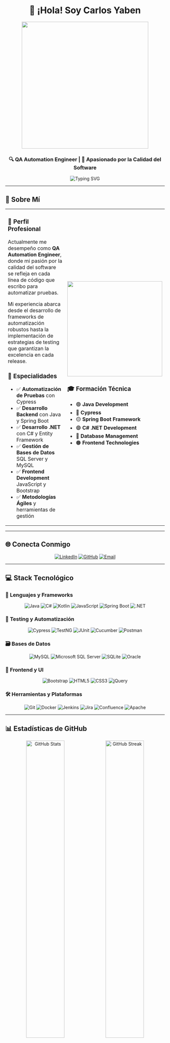 <div align="center">

# 👋 ¡Hola! Soy Carlos Yaben

<img src="https://user-images.githubusercontent.com/74038190/213910845-af37a709-8995-40d6-be59-724526e3c3d7.gif" width="400">

### 🔍 QA Automation Engineer | 🚀 Apasionado por la Calidad del Software

<img src="https://readme-typing-svg.herokuapp.com?font=Fira+Code&weight=500&size=24&pause=1000&color=9745F5&center=true&vCenter=true&width=600&lines=QA+Automation+Engineer;Java+%7C+Selenium+%7C+C%23+Developer;Spring+Boot+%7C+SQL+Expert;JavaScript+%7C+Bootstrap+Specialist" alt="Typing SVG" />

---

</div>

## 💫 Sobre Mí

<table>
<tr>
<td width="60%">

### 🎯 **Perfil Profesional**

Actualmente me desempeño como **QA Automation Engineer**, donde mi pasión por la calidad del software se refleja en cada línea de código que escribo para automatizar pruebas. 

Mi experiencia abarca desde el desarrollo de frameworks de automatización robustos hasta la implementación de estrategias de testing que garantizan la excelencia en cada release.

### 🚀 **Especialidades**
- ✅ **Automatización de Pruebas** con Cypress
- ✅ **Desarrollo Backend** con Java y Spring Boot
- ✅ **Desarrollo .NET** con C# y Entity Framework
- ✅ **Gestión de Bases de Datos** SQL Server y MySQL
- ✅ **Frontend Development** JavaScript y Bootstrap
- ✅ **Metodologías Ágiles** y herramientas de gestión

</td>
<td width="40%">

<img src="https://user-images.githubusercontent.com/74038190/229223263-cf2e4b07-2615-4f87-9c38-e37600f8381a.gif" width="300">

### 🎓 **Formación Técnica**
- 🟢 **Java Development**
- 🔵 **Cypress**
- 🟡 **Spring Boot Framework**
- 🟣 **C# .NET Development**
- 🔴 **Database Management**
- 🟠 **Frontend Technologies**

</td>
</tr>
</table>

---

## 🌐 Conecta Conmigo

<div align="center">

[![LinkedIn](https://img.shields.io/badge/LinkedIn-0077B5?style=for-the-badge&logo=linkedin&logoColor=white&labelColor=0077B5)](https://www.linkedin.com/in/carlos-yaben/)
[![GitHub](https://img.shields.io/badge/GitHub-100000?style=for-the-badge&logo=github&logoColor=white&labelColor=181717)](https://github.com/carlos-2790)
[![Email](https://img.shields.io/badge/Email-D14836?style=for-the-badge&logo=gmail&logoColor=white&labelColor=D14836)](mailto:tu.carlosyaben@gmail.com)

</div>

---

## 💻 Stack Tecnológico

### 🔧 **Lenguajes y Frameworks**
<div align="center">

![Java](https://img.shields.io/badge/Java-ED8B00?style=for-the-badge&logo=openjdk&logoColor=white)
![C#](https://img.shields.io/badge/C%23-239120?style=for-the-badge&logo=c-sharp&logoColor=white)
![Kotlin](https://img.shields.io/badge/Kotlin-0095D5?style=for-the-badge&logo=kotlin&logoColor=white)
![JavaScript](https://img.shields.io/badge/JavaScript-F7DF1E?style=for-the-badge&logo=javascript&logoColor=black)
![Spring Boot](https://img.shields.io/badge/Spring_Boot-6DB33F?style=for-the-badge&logo=spring-boot&logoColor=white)
![.NET](https://img.shields.io/badge/.NET-5C2D91?style=for-the-badge&logo=.net&logoColor=white)

</div>

### 🧪 **Testing y Automatización**
<div align="center">

![Cypress](https://img.shields.io/badge/Cypress-17202C?style=for-the-badge&logo=cypress&logoColor=white)
![TestNG](https://img.shields.io/badge/TestNG-FF6600?style=for-the-badge&logo=testng&logoColor=white)
![JUnit](https://img.shields.io/badge/JUnit-25A162?style=for-the-badge&logo=junit5&logoColor=white)
![Cucumber](https://img.shields.io/badge/Cucumber-23D96C?style=for-the-badge&logo=cucumber&logoColor=white)
![Postman](https://img.shields.io/badge/Postman-FF6C37?style=for-the-badge&logo=postman&logoColor=white)

</div>

### 🗃️ **Bases de Datos**
<div align="center">

![MySQL](https://img.shields.io/badge/MySQL-4479A1?style=for-the-badge&logo=mysql&logoColor=white)
![Microsoft SQL Server](https://img.shields.io/badge/Microsoft%20SQL%20Server-CC2927?style=for-the-badge&logo=microsoft%20sql%20server&logoColor=white)
![SQLite](https://img.shields.io/badge/SQLite-07405E?style=for-the-badge&logo=sqlite&logoColor=white)
![Oracle](https://img.shields.io/badge/Oracle-F80000?style=for-the-badge&logo=oracle&logoColor=white)

</div>

### 🎨 **Frontend y UI**
<div align="center">

![Bootstrap](https://img.shields.io/badge/Bootstrap-563D7C?style=for-the-badge&logo=bootstrap&logoColor=white)
![HTML5](https://img.shields.io/badge/HTML5-E34F26?style=for-the-badge&logo=html5&logoColor=white)
![CSS3](https://img.shields.io/badge/CSS3-1572B6?style=for-the-badge&logo=css3&logoColor=white)
![jQuery](https://img.shields.io/badge/jQuery-0769AD?style=for-the-badge&logo=jquery&logoColor=white)

</div>

### 🛠️ **Herramientas y Plataformas**
<div align="center">

![Git](https://img.shields.io/badge/Git-F05032?style=for-the-badge&logo=git&logoColor=white)
![Docker](https://img.shields.io/badge/Docker-2496ED?style=for-the-badge&logo=docker&logoColor=white)
![Jenkins](https://img.shields.io/badge/Jenkins-D24939?style=for-the-badge&logo=jenkins&logoColor=white)
![Jira](https://img.shields.io/badge/Jira-0A0FFF?style=for-the-badge&logo=jira&logoColor=white)
![Confluence](https://img.shields.io/badge/Confluence-172BF4?style=for-the-badge&logo=confluence&logoColor=white)
![Apache](https://img.shields.io/badge/Apache-D42029?style=for-the-badge&logo=apache&logoColor=white)

</div>

---

## 📊 Estadísticas de GitHub

<div align="center">

<img width="49%" src="https://github-readme-stats.vercel.app/api?username=carlos-2790&theme=radical&hide_border=false&include_all_commits=true&count_private=false" alt="GitHub Stats">
<img width="49%" src="https://github-readme-streak-stats.herokuapp.com/?user=carlos-2790&theme=radical&hide_border=false" alt="GitHub Streak">

</div>

<div align="center">

<img width="60%" src="https://github-readme-stats.vercel.app/api/top-langs/?username=carlos-2790&theme=radical&hide_border=false&include_all_commits=true&count_private=false&layout=compact" alt="Top Languages">

</div>

---

## 🏆 Logros y Trofeos

<div align="center">

<img src="https://github-profile-trophy.vercel.app/?username=carlos-2790&theme=radical&no-frame=true&no-bg=true&margin-w=4&row=2&column=4" alt="GitHub Trophies">

</div>

---

## 🔥 Actividad Reciente

<div align="center">

<img src="https://github-readme-activity-graph.vercel.app/graph?username=carlos-2790&theme=react-dark&hide_border=true" alt="Activity Graph">

</div>

---

## 🎯 Proyectos Destacados

<div align="center">

### 🌟 Últimos Repositorios

[![InventarioStock](https://github-readme-stats.vercel.app/api/pin/?username=carlos-2790&repo=PaymentGatewayService&theme=radical&hide_border=false)](https://github.com/carlos-2790/InventarioStock)

</div>

---

## 📈 Contribuciones

<div align="center">

### 💪 Mi Filosofía de Trabajo

<table>
<tr>
<td align="center" width="33%">
<img src="https://user-images.githubusercontent.com/74038190/212257454-16e3712e-945a-4ca2-b238-408ad0bf87e6.gif" width="100">
<br><strong>🎯 Calidad Primero</strong>
<br>"La calidad no es un acto, es un hábito"
</td>
<td align="center" width="33%">
<img src="https://user-images.githubusercontent.com/74038190/212257468-1e9a91f1-b626-4baa-b15d-5c385dfa7ed2.gif" width="100">
<br><strong>🚀 Innovación Continua</strong>
<br>"Siempre buscando nuevas formas de automatizar"
</td>
<td align="center" width="33%">
<img src="https://user-images.githubusercontent.com/74038190/212257465-7ce8d493-cac5-494e-982a-5a9deb852c4b.gif" width="100">
<br><strong>🤝 Trabajo en Equipo</strong>
<br>"Juntos logramos más"
</td>
</tr>
</table>

</div>

---

## 🎨 Datos Curiosos

<div align="center">

<details>
<summary>🎯 <strong>Mis Métricas de Testing</strong></summary>
<br>

- 🐛 **Bugs Encontrados**: 500+ bugs críticos detectados
- 🧪 **Tests Automatizados**: 1000+ casos de prueba automatizados
- ⚡ **Tiempo Ahorrado**: 70% reducción en tiempo de testing manual
- 🏆 **Proyectos Entregados**: 15+ proyectos con 0 bugs en producción

</details>

<details>
<summary>⚡ <strong>Tecnologías que me Emocionan</strong></summary>
<br>

- 🤖 **IA en Testing**: Explorando ML para predicción de bugs
- 🔮 **Playwright**: Nueva generación de automatización web
- 🐍 **Python**: Expandiendo hacia data science en QA
- ☁️ **Cloud Testing**: AWS y Azure para testing distribuido

</details>

<details>
<summary>🎵 <strong>Cuando no estoy programando...</strong></summary>
<br>

- 📚 Leyendo sobre nuevas metodologías de testing
- 🎮 Gaming (porque también hay que testear los juegos 😄)
- 🌱 Contribuyendo a proyectos open source
- ☕ Perfeccionando mi café mientras debug código

</details>

</div>

---

## 📫 ¿Hablamos?

<div align="center">

### 💼 **Abierto a Oportunidades**

Siempre estoy interesado en proyectos desafiantes que me permitan crecer profesionalmente y contribuir con mi experiencia en QA Automation.

**¿Buscas un QA Automation Engineer confiable?** 

[![Contact Me](https://img.shields.io/badge/📧%20Contáctame-blue?style=for-the-badge)](mailto:tu.email@gmail.com)
[![LinkedIn](https://img.shields.io/badge/💼%20LinkedIn-0077B5?style=for-the-badge)](https://www.linkedin.com/in/carlos-yaben/)

<img src="https://user-images.githubusercontent.com/74038190/212284100-561aa473-3905-4a80-b561-0d28506553ee.gif" width="400">

**"El testing no se trata de encontrar bugs, se trata de prevenir que lleguen al usuario"**

---

[![Profile Views](https://visitcount.itsvg.in/api?id=carlos-2790&icon=2&color=9745F5)](https://visitcount.itsvg.in)
[![GitHub Followers](https://img.shields.io/github/followers/carlos-2790?style=social)](https://github.com/carlos-2790)
[![GitHub Stars](https://img.shields.io/github/stars/carlos-2790?style=social)](https://github.com/carlos-2790)

</div>

<div align="center">

### 🌟 ¡Gracias por visitar mi perfil! 🌟

<img src="https://user-images.githubusercontent.com/74038190/213844263-a8897a51-32f4-4b3b-b5c2-e1528b89f6f3.png" width="50">

**¡Que tengas un día increíble!** ✨

</div>

